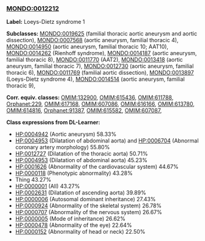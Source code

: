 
### [MONDO:0012212](http://purl.obolibrary.org/obo/MONDO_0012212)
**Label:** Loeys-Dietz syndrome 1

**Subclasses:** [MONDO:0019625](http://purl.obolibrary.org/obo/MONDO_0019625) (familial thoracic aortic aneurysm and aortic dissection), [MONDO:0007568](http://purl.obolibrary.org/obo/MONDO_0007568) (aortic aneurysm, familial thoracic 4), [MONDO:0014950](http://purl.obolibrary.org/obo/MONDO_0014950) (aortic aneurysm, familial thoracic 10; AAT10), [MONDO:0014262](http://purl.obolibrary.org/obo/MONDO_0014262) (Rienhoff syndrome), [MONDO:0014187](http://purl.obolibrary.org/obo/MONDO_0014187) (aortic aneurysm, familial thoracic 8), [MONDO:0011770](http://purl.obolibrary.org/obo/MONDO_0011770) (AAT2), [MONDO:0013418](http://purl.obolibrary.org/obo/MONDO_0013418) (aortic aneurysm, familial thoracic 7), [MONDO:0012730](http://purl.obolibrary.org/obo/MONDO_0012730) (aortic aneurysm, familial thoracic 6), [MONDO:0011769](http://purl.obolibrary.org/obo/MONDO_0011769) (familial aortic dissection), [MONDO:0013897](http://purl.obolibrary.org/obo/MONDO_0013897) (Loeys-Dietz syndrome 4), [MONDO:0014514](http://purl.obolibrary.org/obo/MONDO_0014514) (aortic aneurysm, familial thoracic 9), 

**Corr. equiv. classes:** [OMIM:132900](http://purl.obolibrary.org/obo/OMIM_132900), [OMIM:615436](http://purl.obolibrary.org/obo/OMIM_615436), [OMIM:611788](http://purl.obolibrary.org/obo/OMIM_611788), [Orphanet:229](http://www.orpha.net/ORDO/Orphanet_229), [OMIM:617168](http://purl.obolibrary.org/obo/OMIM_617168), [OMIM:607086](http://purl.obolibrary.org/obo/OMIM_607086), [OMIM:616166](http://purl.obolibrary.org/obo/OMIM_616166), [OMIM:613780](http://purl.obolibrary.org/obo/OMIM_613780), [OMIM:614816](http://purl.obolibrary.org/obo/OMIM_614816), [Orphanet:91387](http://www.orpha.net/ORDO/Orphanet_91387), [OMIM:615582](http://purl.obolibrary.org/obo/OMIM_615582), [OMIM:607087](http://purl.obolibrary.org/obo/OMIM_607087), 

**Class expressions from DL-Learner:**

- [HP:0004942](http://purl.obolibrary.org/obo/HP_0004942) (Aortic aneurysm) 58.33%
- [HP:0004953](http://purl.obolibrary.org/obo/HP_0004953) (Dilatation of abdominal aorta) and [HP:0006704](http://purl.obolibrary.org/obo/HP_0006704) (Abnormal coronary artery morphology) 55.80%
- [HP:0012727](http://purl.obolibrary.org/obo/HP_0012727) (Dilatation of the thoracic aorta) 50.71%
- [HP:0004953](http://purl.obolibrary.org/obo/HP_0004953) (Dilatation of abdominal aorta) 45.23%
- [HP:0001626](http://purl.obolibrary.org/obo/HP_0001626) (Abnormality of the cardiovascular system) 44.67%
- [HP:0000118](http://purl.obolibrary.org/obo/HP_0000118) (Phenotypic abnormality) 43.28%
- Thing 43.27%
- [HP:0000001](http://purl.obolibrary.org/obo/HP_0000001) (All) 43.27%
- [HP:0002631](http://purl.obolibrary.org/obo/HP_0002631) (Dilatation of ascending aorta) 39.89%
- [HP:0000006](http://purl.obolibrary.org/obo/HP_0000006) (Autosomal dominant inheritance) 27.43%
- [HP:0000924](http://purl.obolibrary.org/obo/HP_0000924) (Abnormality of the skeletal system) 26.78%
- [HP:0000707](http://purl.obolibrary.org/obo/HP_0000707) (Abnormality of the nervous system) 26.67%
- [HP:0000005](http://purl.obolibrary.org/obo/HP_0000005) (Mode of inheritance) 26.62%
- [HP:0000478](http://purl.obolibrary.org/obo/HP_0000478) (Abnormality of the eye) 22.64%
- [HP:0000152](http://purl.obolibrary.org/obo/HP_0000152) (Abnormality of head or neck) 22.50%


